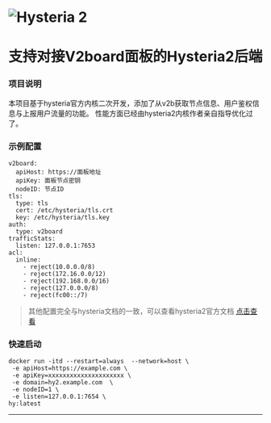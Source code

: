 # ![Hysteria 2](logo.svg)

# 支持对接V2board面板的Hysteria2后端

### 项目说明
本项目基于hysteria官方内核二次开发，添加了从v2b获取节点信息、用户鉴权信息与上报用户流量的功能。
性能方面已经由hysteria2内核作者亲自指导优化过了。

### 示例配置
```
v2board:
  apiHost: https://面板地址
  apiKey: 面板节点密钥
  nodeID: 节点ID
tls:
  type: tls
  cert: /etc/hysteria/tls.crt
  key: /etc/hysteria/tls.key
auth:
  type: v2board
trafficStats:
  listen: 127.0.0.1:7653
acl: 
  inline: 
    - reject(10.0.0.0/8)
    - reject(172.16.0.0/12)
    - reject(192.168.0.0/16)
    - reject(127.0.0.0/8)
    - reject(fc00::/7)
```
> 其他配置完全与hysteria文档的一致，可以查看hysteria2官方文档 [点击查看](https://hysteria.network/zh/docs/getting-started/Installation/) 

### 快速启动
```
docker run -itd --restart=always  --network=host \
 -e apiHost=https://example.com \
 -e apiKey=xxxxxxxxxxxxxxxxxxxxx \
 -e domain=hy2.example.com  \
 -e nodeID=1 \
 -e listen=127.0.0.1:7654 \
hy:latest
```
---
